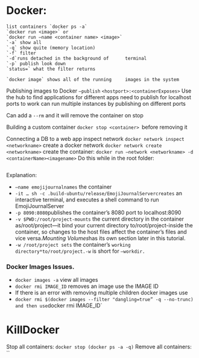 # Docker:
	list containers `docker ps -a`
	`docker run <image>` or 
	`docker run —name <container name> <image>`
	`-a` show all
	`-q` show quite (memory location)
	`-f` filter
	`-d`runs detached in the background of 		terminal
	`-p` publish look down
	`status=` what the filter returns

	`docker image` shows all of the running 	images in the system

Publishing images to Docker `—publish`
`<hostport>:<containerExposes>`
Use the hub to find applications for different apps
	need to publish for localhost ports to 		work can run multiple instances by 			publishing on different ports

Can add a `--rm` and it will remove the container on stop


Building a custom container
`docker stop <container> `before removing it

Connecting a DB to a web app
	inspect network `docker network inspect <networkname>`
	create a docker network
		`docker network create <networkname>`
	create the container: `docker run —network <networkname> -d <containerName><imagename>`
Do this while in the root folder:
``` ### docker run --network <networkname> --name <containername> -it -p 8090:8080 -v $PWD:/root/project -w /root/project emojijournal-run sh -c .build-ubuntu/release/EmojiJournalServer
```
Explanation:
* `—name emojijournalnames` the container
* `-it … sh -c .build-ubuntu/release/EmojiJournalServercreates` an interactive terminal, and executes a shell command to run EmojiJournalServer
* `-p 8090:8080`publishes the container’s 8080 port to localhost:8090
* `-v $PWD:/root/project-mounts` the current directory in the container as/root/project—it bind your current directory to/root/project-inside the container, so changes to the host files affect the container’s files and vice versa.*Mounting Volumes*has its own section later in this tutorial.
* `-w /root/project sets` the container’s `working directory*to/root/project.-w` is short for `—workdir.`

### Docker Images Issues. 
* `docker images -a` view all images
* `docker rmi IMAGE_ID` removes an image use the IMAGE ID
* If there is an error with removing multiple children docker images use 
* `docker rmi $(docker images --filter "dangling=true” -q --no-trunc)`
` and then use `docker rmi IMAGE_ID`

# KillDocker 
Stop all containers: `docker stop (docker ps -a -q)`
Remove all containers: ``